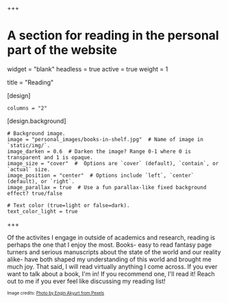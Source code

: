 +++
# A section for reading in the personal part of the website 

widget = "blank"
headless = true
active = true
weight = 1

title = "Reading"

[design]

	columns = "2"

[design.background]
	


	# Background image.
	image = "personal_images/books-in-shelf.jpg"  # Name of image in `static/img/`.
	image_darken = 0.6  # Darken the image? Range 0-1 where 0 is transparent and 1 is opaque.
	image_size = "cover"  #  Options are `cover` (default), `contain`, or `actual` size.
	image_position = "center"  # Options include `left`, `center` (default), or `right`.
	image_parallax = true  # Use a fun parallax-like fixed background effect? true/false

	# Text color (true=light or false=dark).
	text_color_light = true
+++

Of the activites I engage in outside of academics and research, reading is perhaps the one that I enjoy the most. Books- easy to read fantasy page turners and serious manuscripts about the state of the world and our reality alike- have both shaped my understanding of this world and brought me much joy. That said, I will read virtually anything I come across. If you ever want to talk about a book, I'm in! If you recommend one, I'll read it! Reach out to me if you ever feel like discussing my reading list!

<!-- ## [Reading list](../my_reading)
## [Internet Reading](../internet_reading) -->

<sub><sup>Image credits: [Photo by Engin Akyurt from Pexels](https://www.pexels.com/photo/books-in-shelf-2946979/)</sup></sub>